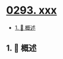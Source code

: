 # [0293. xxx](https://github.com/Tdahuyou/TNotes.leetcode/tree/main/notes/0293.%20xxx)

<!-- region:toc -->

- [1. 📝 概述](#1--概述)

<!-- endregion:toc -->

## 1. 📝 概述
